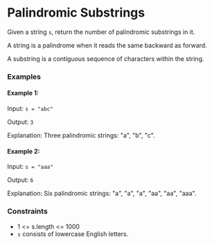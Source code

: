 # Palindromic Substrings

Given a string `s`, return the number of palindromic substrings in it.

A string is a palindrome when it reads the same backward as forward.

A substring is a contiguous sequence of characters within the string.

### Examples

#### Example 1:

Input: `s = "abc"`

Output: `3`

Explanation: Three palindromic strings: "a", "b", "c".

#### Example 2:

Input: `s = "aaa"`

Output: `6`

Explanation: Six palindromic strings: "a", "a", "a", "aa", "aa", "aaa".

### Constraints

* 1 <= s.length <= 1000
* `s` consists of lowercase English letters.